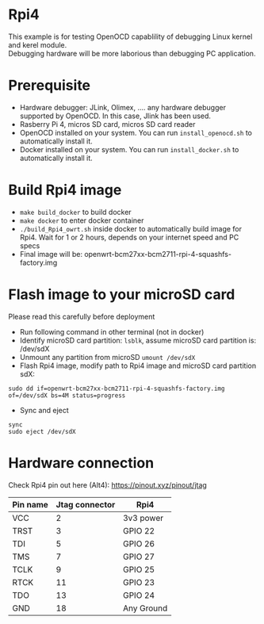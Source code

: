# Rpi4
This example is for testing OpenOCD capablility of debugging Linux kernel and kerel module.<br>
Debugging hardware will be more laborious than debugging PC application.
# Prerequisite
+ Hardware debugger: JLink, Olimex, .... any hardware debugger supported by OpenOCD. In this case, Jlink has been used.
+ Rasberry Pi 4, micros SD card, micros SD card reader
+ OpenOCD installed on your system. You can run `install_openocd.sh` to automatically install it.
+ Docker installed on your system. You can run `install_docker.sh` to automatically install it.
# Build Rpi4 image
+ `make build_docker` to build docker
+ `make docker` to enter docker container
+ `./build_Rpi4_owrt.sh` inside docker to automatically build image for Rpi4. Wait for 1 or 2 hours, depends on your internet speed and PC specs
+ Final image will be: openwrt-bcm27xx-bcm2711-rpi-4-squashfs-factory.img
# Flash image to your microSD card
Please read this carefully before deployment
+ Run following command in other terminal (not in docker)
+ Identify microSD card partition: `lsblk`, assume microSD card partition is: /dev/sdX
+ Unmount any partition from microSD `umount /dev/sdX`
+ Flash Rpi4 image, modify path to Rpi4 image and microSD card partition sdX:
```
sudo dd if=openwrt-bcm27xx-bcm2711-rpi-4-squashfs-factory.img of=/dev/sdX bs=4M status=progress
```
+ Sync and eject
```
sync
sudo eject /dev/sdX
```
# Hardware connection
Check Rpi4 pin out here (Alt4): https://pinout.xyz/pinout/jtag<br>

|   Pin name    |   Jtag connector  |     Rpi4          |
|---------------|-------------------|-------------------|
|   VCC         |       2           |       3v3 power   |
|   TRST        |       3           |       GPIO 22     |
|   TDI         |       5           |       GPIO 26     |
|   TMS         |       7           |       GPIO 27     |
|   TCLK        |       9           |       GPIO 25     |
|   RTCK        |       11          |       GPIO 23     |
|   TDO         |       13          |       GPIO 24     |
|   GND         |       18          |       Any Ground  |